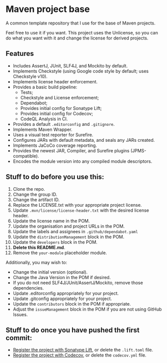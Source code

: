 # Maven project base

A common template repository that I use for the base of Maven projects.

Feel free to use it if you want. This project uses the Unlicense, so you can
do what you want with it and change the license for derived projects.

## Features

- Includes AssertJ, JUnit, SLF4J, and Mockito by default.
- Implements Checkstyle (using Google code style by default; uses Checkstyle v10).
- Implements license header enforcement.
- Provides a basic build pipeline:
    - Tests;
    - Checkstyle and License enforcement;
    - Dependabot;
    - Provides initial config for Sonatype Lift;
    - Provides initial config for Codecov;
    - CodeQL Analysis in CI.
- Provides a default `.editorconfig` and `.gitignore`.
- Implements Maven Wrapper.
- Uses a visual test reporter for Surefire.
- Configures JARs with default metadata, and seals any JARs created.
- Implements JaCoCo coverage reporting.
- Provides the newest JAR, Compiler, and Surefire plugins (JPMS-compatible).
- Encodes the module version into any compiled module descriptors.

## Stuff to do before you use this:

1. Clone the repo.
2. Change the group ID.
3. Change the artifact ID.
4. Replace the LICENSE.txt with your appropriate project license.
5. Update `.mvn/license/license-header.txt` with the desired license header.
6. Update the license name in the POM.
7. Update the organisation and project URLs in the POM.
8. Update the labels and assignees in `.github/dependabot.yaml`
9. Update the `distributionManagement` block in the POM.
10. Update the `developers` block in the POM.
11. **Delete this README.md**.
12. Remove the `your-module` placeholder module.

Additionally, you may wish to:

- Change the initial version (optional).
- Change the Java Version in the POM if desired.
- If you do not need SLF4J/JUnit/AssertJ/Mockito, remove those dependencies.
- Update .editorconfig appropriately for your project.
- Update .gitconfig appropriately for your project.
- Update the `contributors` block in the POM if appropriate. 
- Adjust the `issueManagement` block in the POM if you are not using GitHub Issues.

## Stuff to do once you have pushed the first commit:

- [Register the project with Sonatype Lift](https://lift.sonatype.com/), or delete the `.lift.toml` 
  file.
- [Register the project with Codecov](https://codecov.io/), or delete the `codecov.yml` file.
